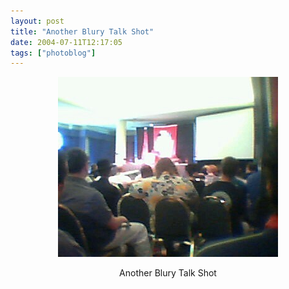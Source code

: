```yaml
---
layout: post
title: "Another Blury Talk Shot"
date: 2004-07-11T12:17:05
tags: ["photoblog"]
---
```


<p align="center">
<img alt="Another Blury Talk Shot" src="/2004/07/11/16373062530_0.jpg"><br /><div align="center" class="caption">Another Blury Talk Shot</div><br /></p>

